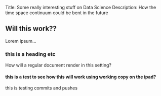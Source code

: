 Title: Some really interesting stuff on Data Science
Description: How the time space continuum could be bent in the future

## Will this work??

Lorem ipsum...


### this is a heading etc

How will a regular document render in this setting?


#### this is a test to see how this will work using working copy on the ipad?



this is testing commits and pushes
